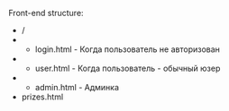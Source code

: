 
Front-end structure:
 - /
 - - login.html - Когда пользователь не авторизован
 - - user.html - Когда пользователь - обычный юзер
 - - admin.html - Админка
 - prizes.html

